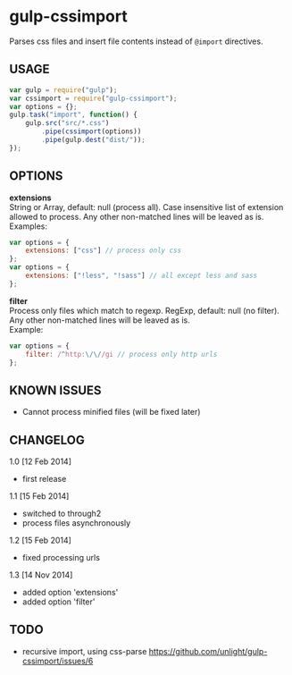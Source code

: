 gulp-cssimport
==============
Parses css files and insert file contents instead of `@import` directives.

USAGE
-----
```js
var gulp = require("gulp");
var cssimport = require("gulp-cssimport");
var options = {};
gulp.task("import", function() {
	gulp.src("src/*.css")
		.pipe(cssimport(options))
		.pipe(gulp.dest("dist/"));
}); 
```

OPTIONS
-------
**extensions**  
String or Array, default: null (process all).
Case insensitive list of extension allowed to process.
Any other non-matched lines will be leaved as is.  
Examples:
```js
var options = {
	extensions: ["css"] // process only css
};
var options = {
	extensions: ["!less", "!sass"] // all except less and sass
};
```
**filter**  
Process only files which match to regexp.
RegExp, default: null (no filter).
Any other non-matched lines will be leaved as is.  
Example:
```js
var options = {
	filter: /^http:\/\//gi // process only http urls
};
```

KNOWN ISSUES
------------
- Cannot process minified files (will be fixed later)

CHANGELOG
---------
1.0 [12 Feb 2014]
- first release

1.1 [15 Feb 2014]
- switched to through2
- process files asynchronously

1.2 [15 Feb 2014]
- fixed processing urls

1.3 [14 Nov 2014]
- added option 'extensions'
- added option 'filter'

TODO
----
- recursive import, using css-parse https://github.com/unlight/gulp-cssimport/issues/6